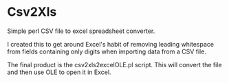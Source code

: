 # Csv2Xls
Simple perl CSV file to excel spreadsheet converter.

I created this to get around Excel's habit of removing leading whitespace from fields containing only digits when importing data from a 
CSV file.

The final product is the csv2xls2excelOLE.pl script.  This will convert the file and then use OLE to open it in Excel.
